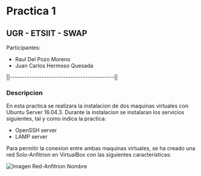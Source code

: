 # Practica 1 #

## UGR - ETSIIT - SWAP ##

Participantes:

- Raul Del Pozo Moreno
- Juan Carlos Hermoso Quesada

||-------------------------------------------||

### Descripcion ###

En esta practica se realizara la instalacion de dos maquinas virtuales con Ubuntu Server 16.04.3. Durante la instalacion se instalaran los servicios siguientes, tal y como indica la practica:

- OpenSSH server
- LAMP server

Para permitir la conexion entre ambas maquinas virtuales, se ha creado una red Solo-Anfitrion en VirtualBox con las siguientes caracteristicas:

![Imagen Red-Anfitrion Nombre](ruta "Imagen Red-Anfitrion Nombre")

